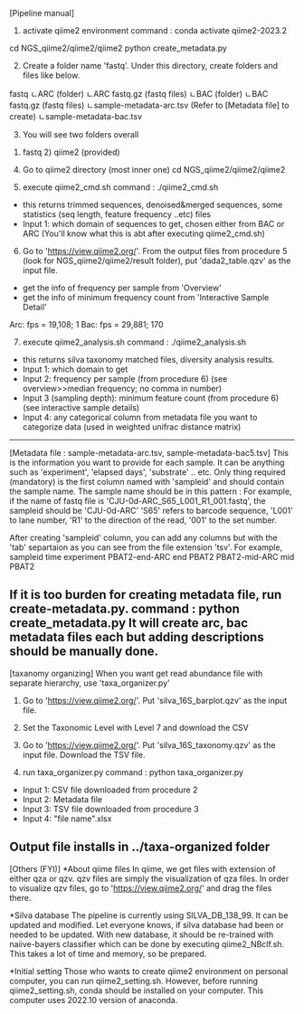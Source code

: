[Pipeline manual]
1. activate qiime2 environment
command :  conda activate qiime2-2023.2

cd NGS_qiime2/qiime2/qiime2
python create_metadata.py

2. Create a folder name 'fastq'. Under this directory, create folders and files like below.

fastq
 ㄴARC (folder)
	ㄴARC fastq.gz (fastq files)
 ㄴBAC (folder)
	ㄴBAC fastq.gz (fastq files)
 ㄴsample-metadata-arc.tsv (Refer to [Metadata file] to create)
 ㄴsample-metadata-bac.tsv

3. You will see two folders overall 
1) fastq	2) qiime2 (provided)

4. Go to qiime2 directory (most inner one) cd NGS_qiime2/qiime2/qiime2

5. execute qiime2_cmd.sh
command : ./qiime2_cmd.sh
 - this returns trimmed sequences, denoised&merged sequences, some statistics (seq length, feature frequency ..etc) files
 - Input 1: which domain of sequences to get, chosen either from BAC or ARC (You'll know what this is abt after executing qiime2_cmd.sh)

6. Go to 'https://view.qiime2.org/'. From the output files from procedure 5 (look for NGS_qiime2/qiime2/result folder), put 'dada2_table.qzv' as the input file.
 - get the info of frequency per sample from 'Overview'
 - get the info of minimum frequency count from 'Interactive Sample Detail'

Arc: fps = 19,108; 1
Bac: fps = 29,881; 170

7. execute qiime2_analysis.sh
command : ./qiime2_analysis.sh
 - this returns silva taxonomy matched files, diversity analysis results.
 - Input 1: which domain to get 
 - Input 2: frequency per sample (from procedure 6) (see overview>>median frequency; no comma in number)
 - Input 3 (sampling depth): minimum feature count (from procedure 6) (see interactive sample details)
 - Input 4: any categorical column from metadata file you want to categorize data (used in weighted unifrac distance matrix)

------------------------------------------------------------------------------------------------------------------------------------------------------------------------------------------
[Metadata file : sample-metadata-arc.tsv, sample-metadata-bac5.tsv]
This is the information you want to provide for each sample. It can be anything such as 'experiment', 'elapsed days', 'substrate' .. etc.
Only thing required (mandatory) is the first column named with 'sampleid' and should contain the sample name. 
The sample name should be in this pattern :
For example, if the name of fastq file is 'CJU-0d-ARC_S65_L001_R1_001.fastq', 
the sampleid should be 'CJU-0d-ARC'
'S65' refers to barcode sequence, 'L001' to lane number, 'R1' to the direction of the read, '001' to the set number. 

After creating 'sampleid' column, you can add any columns but with the 'tab' separtaion as you can see from the file extension 'tsv'.
For example,
sampleid	time	experiment
PBAT2-end-ARC	end	PBAT2
PBAT2-mid-ARC	mid	PBAT2

If it is too burden for creating metadata file, run create-metadata.py.
command : python create_metadata.py
It will create arc, bac metadata files each but adding descriptions should be manually done. 
------------------------------------------------------------------------------------------------------------------------------------------------------------------------------------------
[taxanomy organizing]
When you want get read abundance file with separate hierarchy, use 'taxa_organizer.py'

1. Go to 'https://view.qiime2.org/'. Put 'silva_16S_barplot.qzv' as the input file.

2. Set the Taxonomic Level with Level 7 and download the CSV

3. Go to 'https://view.qiime2.org/'. Put 'silva_16S_taxonomy.qzv' as the input file. Download the TSV file.

4. run taxa_organizer.py
command : python taxa_organizer.py
 - Input 1: CSV file downloaded from procedure 2
 - Input 2: Metadata file
 - Input 3: TSV file downloaded from procedure 3
 - Input 4: "file name".xlsx
 
 Output file installs in ../taxa-organized folder
------------------------------------------------------------------------------------------------------------------------------------------------------------------------------------------
[Others (FYI)]
*About qiime files
In qiime, we get files with extension of either qza or qzv. qzv files are simply the visualization of qza files. 
In order to visualize qzv files, go to 'https://view.qiime2.org/' and drag the files there. 

*Silva database
The pipeline is currently using SILVA_DB_138_99. It can be updated and modified. Let everyone knows, if silva database had been or needed to be updated.
With new database, it should be re-trained with naiive-bayers classifier which can be done by executing qiime2_NBclf.sh.
This takes a lot of time and memory, so be prepared.

*Initial setting
Those who wants to create qiime2 environment on personal computer, you can run qiime2_setting.sh. 
However, before running qiime2_setting.sh, conda should be installed on your computer.
This computer uses 2022.10 version of anaconda.
